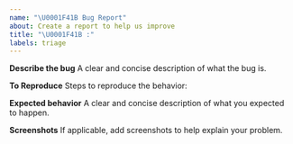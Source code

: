 ```yaml
---
name: "\U0001F41B Bug Report"
about: Create a report to help us improve
title: "\U0001F41B :"
labels: triage
---
```


**Describe the bug**
A clear and concise description of what the bug is.

**To Reproduce**
Steps to reproduce the behavior:

**Expected behavior**
A clear and concise description of what you expected to happen.

**Screenshots**
If applicable, add screenshots to help explain your problem.
